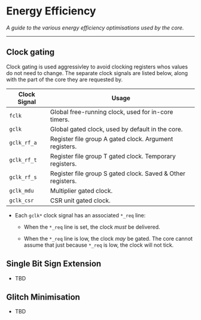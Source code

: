 
# Energy Efficiency

*A guide to the various energy efficiency optimisations used by the core.*

---

## Clock gating


Clock gating is used aggressivley to avoid clocking registers whos
values do not need to change.
The separate clock signals are listed below, along with the part of the
core they are requested by.


Clock Signal | Usage
-------------|--------------------------------------------------
`fclk`       | Global free-running clock, used for in-core timers.
`gclk`       | Global gated clock, used by default in the core.
`gclk_rf_a`  | Register file group A gated clock. Argument registers.
`gclk_rf_t`  | Register file group T gated clock. Temporary registers.
`gclk_rf_s`  | Register file group S gated clock. Saved & Other registers.
`gclk_mdu`   | Multiplier gated clock.
`gclk_csr`   | CSR unit gated clock.


- Each `gclk*` clock signal has an associated `*_req` line:

  - When the `*_req` line is set, the clock *must* be delivered.

  - When the `*_req` line is low, the clock *may* be gated. The core
    cannot assume that just because `*_req` is low, the clock will not tick.


## Single Bit Sign Extension

- TBD

## Glitch Minimisation

- TBD

